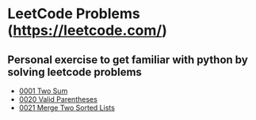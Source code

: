 # LeetCode Problems (https://leetcode.com/)
## Personal exercise to get familiar with python by solving leetcode problems

- [0001 Two Sum](problems/0001-Two-Sum.py)
- [0020 Valid Parentheses](problems/0020-valid-parentheses.py)
- [0021 Merge Two Sorted Lists](problems/0021-merge-two-sorted-lists.py)